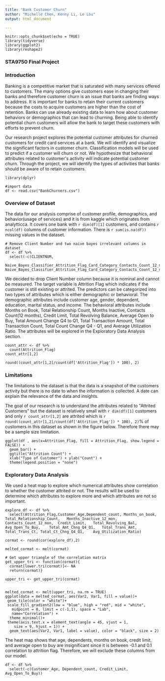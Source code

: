 ```yaml
---
title: "Bank Customer Churn"
author: "Michelle Chen, Kenny Li, Le Lou"
output: html_document

---
```


```{r setup, include=FALSE}
knitr::opts_chunk$set(echo = TRUE)
library(tidyverse)
library(ggplot2)
library(reshape2)
```

### STA9750 Final Project

### Introduction

Banking is a competitive market that is saturated with many services offered to customers. The many options give customers ease in changing their banks and therefore customer churn is an issue that banks are finding ways to address. It is important for banks to retain their current customers because the costs to acquire customers are higher than the cost of retention. Banks can use already existing data to learn how about customer behaviors or demographics that can lead to churning. Being able to identify potential churn customers will allow the bank to target these customers with efforts to prevent churn. 

Our research project explores the potential customer attributes for churned customers for credit card services at a bank. We will identify and visualize the significant factors in customer churn. Classification models will be used to predict if a customer will churn or not. We hypothesize that behavioral attributes related to customer's activity will indicate potential customer churn. Through the project, we will identify the types of activities that banks should be aware of to retain customers. 


```{r Overview of Dataset/Clean Data,include=FALSE}
library(dplyr)

#import data
df <- read.csv("BankChurners.csv")

```

### Overview of Dataset
The data for our analysis comprise of customer profile, demographics, and behavior(usage of services) and it is from kaggle which originates from analytticca. It covers one bank with `r dim(df)[1]` customers, and contains `r ncol(df)` columns of customer information. There is `r sum(is.na(df))` missing values in the dataset. 

```{r Drop columns,include=FALSE}
# Remove Client Number and two naive bayes irrelevant columns in dataset
df <- df %>% 
  select(-c(CLIENTNUM, 
            Naive_Bayes_Classifier_Attrition_Flag_Card_Category_Contacts_Count_12_mon_Dependent_count_Education_Level_Months_Inactive_12_mon_1, Naive_Bayes_Classifier_Attrition_Flag_Card_Category_Contacts_Count_12_mon_Dependent_count_Education_Level_Months_Inactive_12_mon_2))
```

We decided to drop Client Number column because it is nominal and cannot be measured. The target variable is Attrition Flag which indicates if the customer is still existing or attrited. The predictors can be categorized into two types of attributes which is either demographic or behavioral. The demographic attributes include customer age, gender, dependent, education, marital status, and income. The behavioral attributes include Months on Book, Total Relationship Count, Months Inactive, Contacts Count(12 months), Credit Limit, Total Revolving Balance, Average Open to Buy, Total Amount Change Q4 to Q1, Total Transaction Amount, Total Transaction Count, Total Count Change Q4 - Q1, and Average Utilization Ratio. The attributes will be explored in the Exploratory Data Analysis section. 

```{r Attrition value count,include=FALSE}
count_attr <- df %>%
  count(Attrition_Flag)
count_attr[1,2]

round((count_attr[1,2]/count(df['Attrition_Flag']) * 100), 2)
```

### Limitations
The limitations to the dataset is that the data is a snapshot of the customers activity but there is no date to when the information is collected. A date can explain the relevance of the data and insights. 

The goal of our research is to understand the attributes related to "Attrited Customers" but the dataset is relatively small with `r dim(df)[1]` customers and only `r count_attr[1,2]` are attrited which is `r round((count_attr[1,2]/count(df['Attrition_Flag']) * 100), 2)`% of customers in this dataset as shown in the figure below. Therefore there may be a sample size limitation. 


```{r Attrition graphic, fig.width=3, fig.height=2, ,echo=FALSE}
ggplot(df , aes(x=Attrition_Flag, fill = Attrition_Flag, show.legend = FALSE)) + 
  geom_bar() +
  ggtitle("Attrition Count") +
  xlab("Type of Customer") + ylab("Count") +
  theme(legend.position = "none")

```

### Exploratory Data Analysis
We used a heat map to explore which numerical attributes show correlation to whether the customer attrited or not. The results will be used to determine which attributes to explore more and which attributes are not so important.

```{r heatmap, fig.width=6, fig.height=4,echo=FALSE}
explore_df <- df %>%
  select(Attrition_Flag,Customer_Age,Dependent_count, Months_on_book,	Total_Relationship_Count,	Months_Inactive_12_mon,	Contacts_Count_12_mon,	Credit_Limit,	Total_Revolving_Bal,	Avg_Open_To_Buy,	Total_Amt_Chng_Q4_Q1,	Total_Trans_Amt,	Total_Trans_Ct,	Total_Ct_Chng_Q4_Q1,	Avg_Utilization_Ratio)

cormat <- round(cor(explore_df),2)

melted_cormat <- melt(cormat)

# Get upper triangle of the correlation matrix
get_upper_tri <- function(cormat){
  cormat[lower.tri(cormat)]<- NA
  return(cormat)}

upper_tri <- get_upper_tri(cormat)


melted_cormat <- melt(upper_tri, na.rm = TRUE)
ggplot(data = melted_cormat, aes(Var2, Var1, fill = value))+
 geom_tile(color = "white")+ 
 scale_fill_gradient2(low = "blue", high = "red", mid = "white", 
   midpoint = 0, limit = c(-1,1), space = "Lab", 
   name="Correlation") +
  theme_minimal()+ 
 theme(axis.text.x = element_text(angle = 45, vjust = 1, 
    size = 9, hjust = 1)) +
  geom_text(aes(Var2, Var1, label = value), color = "black", size = 2)
```

The heat map shows that age, dependents, months on book, credit limit, and average open to buy are insignificant since it is between -0.1 and 0.1 correlation to attrition flag. Therefore, we will exclude these columns from our model. 

```{r Drop unrelated columns ,echo=FALSE}
df <- df %>% 
  select(-c(Customer_Age, Dependent_count, Credit_Limit, Avg_Open_To_Buy))
```
